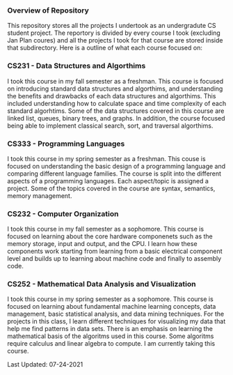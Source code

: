 ### Overview of Repository
This repository stores all the projects I undertook as an undergradute CS student project. The reportory is divided by every course I took (excluding Jan Plan coures) and all the projects I took for that course are stored inside that subdirectory. Here is a outline of what each course focused on:

### CS231 - Data Structures and Algorthims
I took this course in my fall semester as a freshman. This course is focused on introducing standard data structures and algorthims, and understanding the benefits and drawbacks of each data structures and algorthims. This included understanding how to calculate space and time complexity of each standard algorhtims. Some of the data structures covered in this course are linked list, queues, binary trees, and graphs. In addition, the course focused being able to implement classical search, sort, and traversal algorthims.

### CS333 - Programming Languages
I took this course in my spring semester as a freshman. This couse is focused on understanding the basic design of a programming language and comparing different language families. The course is split into the different aspects of a programming languages. Each aspect/topic is assigned a project. Some of the topics covered in the course are syntax, semantics, memory management.

### CS232 - Computer Organization
I took this course in my fall semester as a sophomore. This course is focused on learning about the core hardware componenets such as the memory storage, input and output, and the CPU. I learn how these components work starting from learning from a basic electrical component level and builds up to learning about machine code and finally to assembly code. 

### CS252 - Mathematical Data Analysis and Visualization
I took this course in my spring semester as a sophomore. This course is focused on learning about fundamental machine learning concepts, data management, basic statistical analysis, and data mining techniques. For the projects in this class, I learn different techniques for visualizing my data that help me find patterns in data sets. There is an emphasis on learning the mathematical basis of the algoritms used in this course. Some algoritms require calculus and linear algebra to compute. I am currently taking this course.

Last Updated: 07-24-2021
